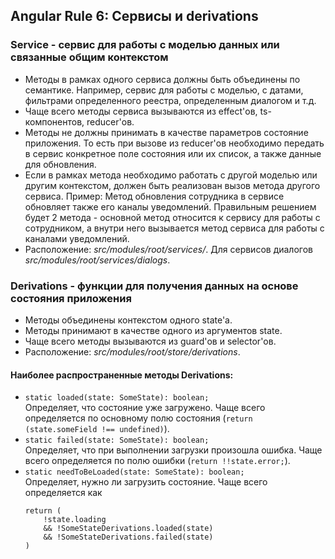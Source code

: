 ## Angular Rule 6: Сервисы и derivations

### Service - сервис для работы с моделью данных или связанные общим контекстом

- Методы в рамках одного сервиса должны быть объединены по семантике. Например, сервис для работы с моделью, с датами, 
фильтрами определенного реестра, определенным диалогом и т.д.
- Чаще всего методы сервиса вызываются из effect'ов, ts-компонентов, reducer'ов. 
- Методы не должны принимать в качестве параметров состояние приложения. То есть при вызове из reducer'ов необходимо 
передать в сервис конкретное поле состояния или их список, а также данные для обновления.
- Если в рамках метода необходимо работать с другой моделью или другим контекстом, должен быть реализован вызов метода 
другого сервиса. Пример: Метод обновления сотрудника в сервисе обновляет также его каналы уведомлений. Правильным решением будет 2 метода - основной 
метод относится к сервису для работы с сотрудником, а внутри него вызывается метод сервиса для работы с каналами 
уведомлений.
- Расположение: _src/modules/root/services/_. Для сервисов диалогов _src/modules/root/services/dialogs_.

### Derivations - функции для получения данных на основе состояния приложения

- Методы объединены контекстом одного state'а.
- Методы принимают в качестве одного из аргументов state.
- Чаще всего методы вызываются из guard'ов и selector'ов.
- Расположение: _src/modules/root/store/derivations_.

#### Наиболее распространенные методы Derivations:

- ```static loaded(state: SomeState): boolean;``` <br>
Определяет, что состояние уже загружено. Чаще всего определяется по основному полю состояния 
(```return (state.someField !== undefined)```).
- ```static failed(state: SomeState): boolean;``` <br>
Определяет, что при выполнении загрузки произошла ошибка. Чаще всего определяется по полю ошибки 
(```return !!state.error;```).
- ```static needToBeLoaded(state: SomeState): boolean;``` <br>
Определяет, нужно ли загрузить состояние. Чаще всего определяется как 
  ```
  return (
      !state.loading
      && !SomeStateDerivations.loaded(state)
      && !SomeStateDerivations.failed(state)
  )
  ```
